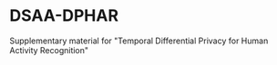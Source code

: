 # DSAA-DPHAR
Supplementary material for "Temporal Differential Privacy for Human Activity Recognition"
